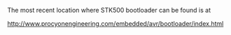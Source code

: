 The most recent location where STK500 bootloader can be found is at

http://www.procyonengineering.com/embedded/avr/bootloader/index.html


